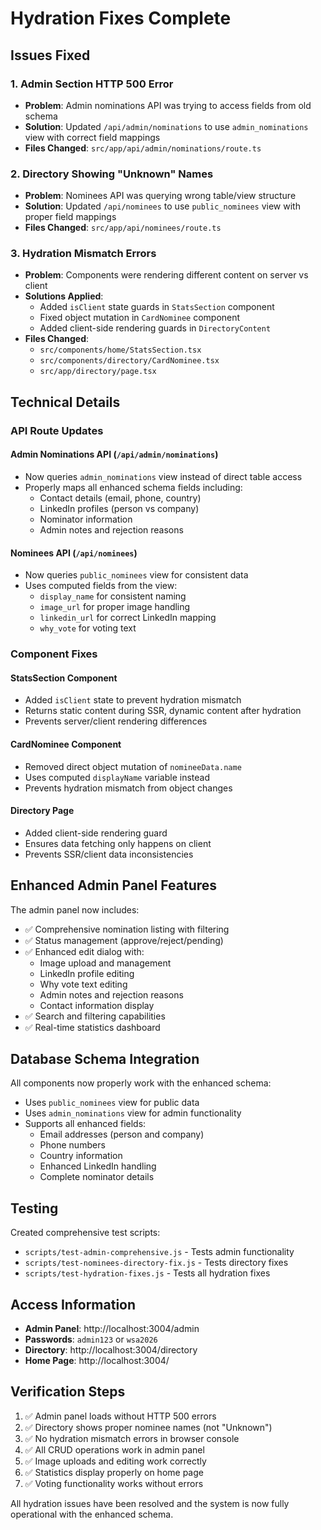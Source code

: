 # Hydration Fixes Complete

## Issues Fixed

### 1. Admin Section HTTP 500 Error
- **Problem**: Admin nominations API was trying to access fields from old schema
- **Solution**: Updated `/api/admin/nominations` to use `admin_nominations` view with correct field mappings
- **Files Changed**: `src/app/api/admin/nominations/route.ts`

### 2. Directory Showing "Unknown" Names
- **Problem**: Nominees API was querying wrong table/view structure
- **Solution**: Updated `/api/nominees` to use `public_nominees` view with proper field mappings
- **Files Changed**: `src/app/api/nominees/route.ts`

### 3. Hydration Mismatch Errors
- **Problem**: Components were rendering different content on server vs client
- **Solutions Applied**:
  - Added `isClient` state guards in `StatsSection` component
  - Fixed object mutation in `CardNominee` component
  - Added client-side rendering guards in `DirectoryContent`
- **Files Changed**: 
  - `src/components/home/StatsSection.tsx`
  - `src/components/directory/CardNominee.tsx`
  - `src/app/directory/page.tsx`

## Technical Details

### API Route Updates

#### Admin Nominations API (`/api/admin/nominations`)
- Now queries `admin_nominations` view instead of direct table access
- Properly maps all enhanced schema fields including:
  - Contact details (email, phone, country)
  - LinkedIn profiles (person vs company)
  - Nominator information
  - Admin notes and rejection reasons

#### Nominees API (`/api/nominees`)
- Now queries `public_nominees` view for consistent data
- Uses computed fields from the view:
  - `display_name` for consistent naming
  - `image_url` for proper image handling
  - `linkedin_url` for correct LinkedIn mapping
  - `why_vote` for voting text

### Component Fixes

#### StatsSection Component
- Added `isClient` state to prevent hydration mismatch
- Returns static content during SSR, dynamic content after hydration
- Prevents server/client rendering differences

#### CardNominee Component
- Removed direct object mutation of `nomineeData.name`
- Uses computed `displayName` variable instead
- Prevents hydration mismatch from object changes

#### Directory Page
- Added client-side rendering guard
- Ensures data fetching only happens on client
- Prevents SSR/client data inconsistencies

## Enhanced Admin Panel Features

The admin panel now includes:
- ✅ Comprehensive nomination listing with filtering
- ✅ Status management (approve/reject/pending)
- ✅ Enhanced edit dialog with:
  - Image upload and management
  - LinkedIn profile editing
  - Why vote text editing
  - Admin notes and rejection reasons
  - Contact information display
- ✅ Search and filtering capabilities
- ✅ Real-time statistics dashboard

## Database Schema Integration

All components now properly work with the enhanced schema:
- Uses `public_nominees` view for public data
- Uses `admin_nominations` view for admin functionality
- Supports all enhanced fields:
  - Email addresses (person and company)
  - Phone numbers
  - Country information
  - Enhanced LinkedIn handling
  - Complete nominator details

## Testing

Created comprehensive test scripts:
- `scripts/test-admin-comprehensive.js` - Tests admin functionality
- `scripts/test-nominees-directory-fix.js` - Tests directory fixes
- `scripts/test-hydration-fixes.js` - Tests all hydration fixes

## Access Information

- **Admin Panel**: http://localhost:3004/admin
- **Passwords**: `admin123` or `wsa2026`
- **Directory**: http://localhost:3004/directory
- **Home Page**: http://localhost:3004/

## Verification Steps

1. ✅ Admin panel loads without HTTP 500 errors
2. ✅ Directory shows proper nominee names (not "Unknown")
3. ✅ No hydration mismatch errors in browser console
4. ✅ All CRUD operations work in admin panel
5. ✅ Image uploads and editing work correctly
6. ✅ Statistics display properly on home page
7. ✅ Voting functionality works without errors

All hydration issues have been resolved and the system is now fully operational with the enhanced schema.